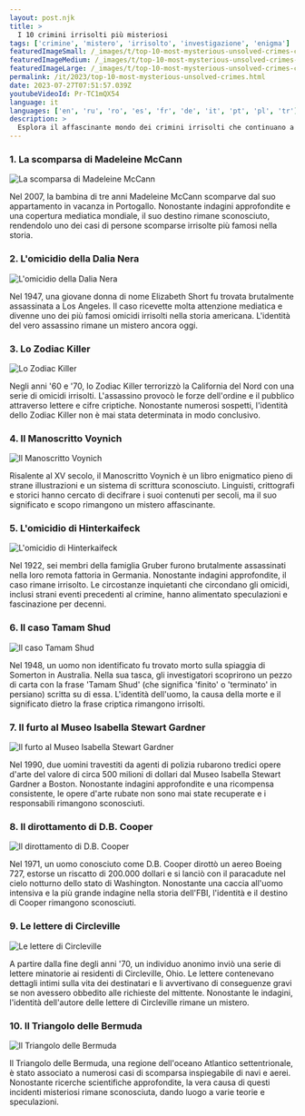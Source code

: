 ```yaml
---
layout: post.njk
title: >
  I 10 crimini irrisolti più misteriosi
tags: ['crimine', 'mistero', 'irrisolto', 'investigazione', 'enigma']
featuredImageSmall: /_images/t/top-10-most-mysterious-unsolved-crimes-cover-it-small.webp
featuredImageMedium: /_images/t/top-10-most-mysterious-unsolved-crimes-cover-it-medium.webp
featuredImageLarge: /_images/t/top-10-most-mysterious-unsolved-crimes-cover-it-large.webp
permalink: /it/2023/top-10-most-mysterious-unsolved-crimes.html
date: 2023-07-27T07:51:57.039Z
youtubeVideoId: Pr-TC1mQX54
language: it
languages: ['en', 'ru', 'ro', 'es', 'fr', 'de', 'it', 'pt', 'pl', 'tr']
description: >
  Esplora il affascinante mondo dei crimini irrisolti che continuano a confondere gli investigatori e ad affascinare il pubblico. Dalle scomparse sconcertanti ai casi di omicidio perplessi, questi misteri irrisolti ti lasceranno intrigato e metteranno in discussione i limiti della comprensione umana.
---
```


### 1. La scomparsa di Madeleine McCann

![La scomparsa di Madeleine McCann](/_images/2/287ff66e7d9bfef52912504d342fb0b3-medium.webp)

Nel 2007, la bambina di tre anni Madeleine McCann scomparve dal suo appartamento in vacanza in Portogallo. Nonostante indagini approfondite e una copertura mediatica mondiale, il suo destino rimane sconosciuto, rendendolo uno dei casi di persone scomparse irrisolte più famosi nella storia.

### 2. L'omicidio della Dalia Nera

![L'omicidio della Dalia Nera](/_images/0/07f150669b764dff3319469e33659a2c-medium.webp)

Nel 1947, una giovane donna di nome Elizabeth Short fu trovata brutalmente assassinata a Los Angeles. Il caso ricevette molta attenzione mediatica e divenne uno dei più famosi omicidi irrisolti nella storia americana. L'identità del vero assassino rimane un mistero ancora oggi.

### 3. Lo Zodiac Killer

![Lo Zodiac Killer](/_images/6/654bfcba66142f604621074128e2345f-medium.webp)

Negli anni '60 e '70, lo Zodiac Killer terrorizzò la California del Nord con una serie di omicidi irrisolti. L'assassino provocò le forze dell'ordine e il pubblico attraverso lettere e cifre criptiche. Nonostante numerosi sospetti, l'identità dello Zodiac Killer non è mai stata determinata in modo conclusivo.

### 4. Il Manoscritto Voynich

![Il Manoscritto Voynich](/_images/c/cba279d3a07cdbf11e28cc03aaaa8546-medium.webp)

Risalente al XV secolo, il Manoscritto Voynich è un libro enigmatico pieno di strane illustrazioni e un sistema di scrittura sconosciuto. Linguisti, crittografi e storici hanno cercato di decifrare i suoi contenuti per secoli, ma il suo significato e scopo rimangono un mistero affascinante.

### 5. L'omicidio di Hinterkaifeck

![L'omicidio di Hinterkaifeck](/_images/4/4ada7881af61962ca7d784466ad0ede8-medium.webp)

Nel 1922, sei membri della famiglia Gruber furono brutalmente assassinati nella loro remota fattoria in Germania. Nonostante indagini approfondite, il caso rimane irrisolto. Le circostanze inquietanti che circondano gli omicidi, inclusi strani eventi precedenti al crimine, hanno alimentato speculazioni e fascinazione per decenni.

### 6. Il caso Tamam Shud

![Il caso Tamam Shud](/_images/6/676424001e2d988a80966ee95cf20274-medium.webp)

Nel 1948, un uomo non identificato fu trovato morto sulla spiaggia di Somerton in Australia. Nella sua tasca, gli investigatori scoprirono un pezzo di carta con la frase 'Tamam Shud' (che significa 'finito' o 'terminato' in persiano) scritta su di essa. L'identità dell'uomo, la causa della morte e il significato dietro la frase criptica rimangono irrisolti.

### 7. Il furto al Museo Isabella Stewart Gardner

![Il furto al Museo Isabella Stewart Gardner](/_images/3/3b6705eabb19283e56f317697d17d73e-medium.webp)

Nel 1990, due uomini travestiti da agenti di polizia rubarono tredici opere d'arte del valore di circa 500 milioni di dollari dal Museo Isabella Stewart Gardner a Boston. Nonostante indagini approfondite e una ricompensa consistente, le opere d'arte rubate non sono mai state recuperate e i responsabili rimangono sconosciuti.

### 8. Il dirottamento di D.B. Cooper

![Il dirottamento di D.B. Cooper](/_images/6/6ced5a13fc9d0c14872f13da9197fef0-medium.webp)

Nel 1971, un uomo conosciuto come D.B. Cooper dirottò un aereo Boeing 727, estorse un riscatto di 200.000 dollari e si lanciò con il paracadute nel cielo notturno dello stato di Washington. Nonostante una caccia all'uomo intensiva e la più grande indagine nella storia dell'FBI, l'identità e il destino di Cooper rimangono sconosciuti.

### 9. Le lettere di Circleville

![Le lettere di Circleville](/_images/2/29fa3c1dc6af72c2823b1e34ea2c137a-medium.webp)

A partire dalla fine degli anni '70, un individuo anonimo inviò una serie di lettere minatorie ai residenti di Circleville, Ohio. Le lettere contenevano dettagli intimi sulla vita dei destinatari e li avvertivano di conseguenze gravi se non avessero obbedito alle richieste del mittente. Nonostante le indagini, l'identità dell'autore delle lettere di Circleville rimane un mistero.

### 10. Il Triangolo delle Bermuda

![Il Triangolo delle Bermuda](/_images/8/8899dd68b23769a81709419e1adb28c1-medium.webp)

Il Triangolo delle Bermuda, una regione dell'oceano Atlantico settentrionale, è stato associato a numerosi casi di scomparsa inspiegabile di navi e aerei. Nonostante ricerche scientifiche approfondite, la vera causa di questi incidenti misteriosi rimane sconosciuta, dando luogo a varie teorie e speculazioni.

